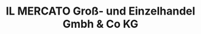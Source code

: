 ---
title: "IL MERCATO Groß- und Einzelhandel Gmbh & Co KG"
url: /regensburg/il-mercato-gross-und-einzelhandel-gmbh-und-co-kg/
shop: Feinkost
---